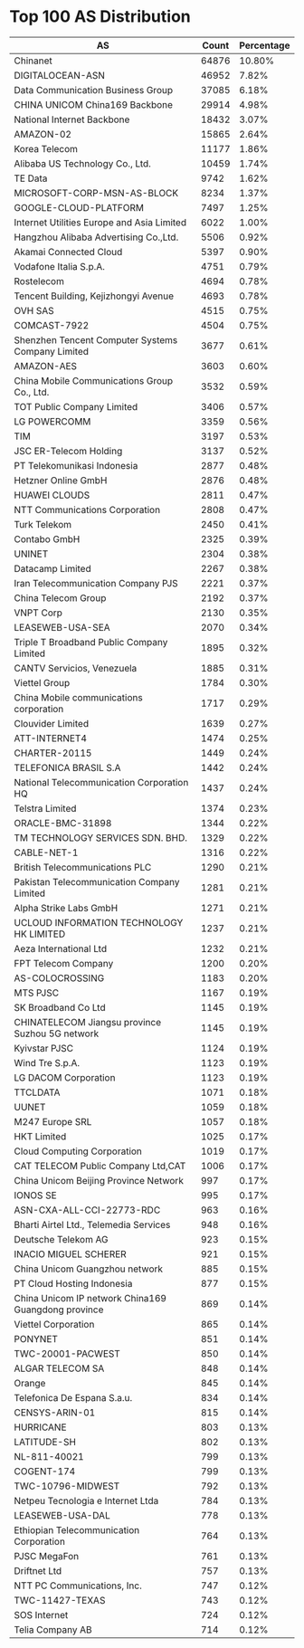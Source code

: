 # Top 100 AS Distribution
| AS | Count | Percentage |
|----|----|----|
| Chinanet | 64876 | 10.80% |
| DIGITALOCEAN-ASN | 46952 | 7.82% |
| Data Communication Business Group | 37085 | 6.18% |
| CHINA UNICOM China169 Backbone | 29914 | 4.98% |
| National Internet Backbone | 18432 | 3.07% |
| AMAZON-02 | 15865 | 2.64% |
| Korea Telecom | 11177 | 1.86% |
| Alibaba US Technology Co., Ltd. | 10459 | 1.74% |
| TE Data | 9742 | 1.62% |
| MICROSOFT-CORP-MSN-AS-BLOCK | 8234 | 1.37% |
| GOOGLE-CLOUD-PLATFORM | 7497 | 1.25% |
| Internet Utilities Europe and Asia Limited | 6022 | 1.00% |
| Hangzhou Alibaba Advertising Co.,Ltd. | 5506 | 0.92% |
| Akamai Connected Cloud | 5397 | 0.90% |
| Vodafone Italia S.p.A. | 4751 | 0.79% |
| Rostelecom | 4694 | 0.78% |
| Tencent Building, Kejizhongyi Avenue | 4693 | 0.78% |
| OVH SAS | 4515 | 0.75% |
| COMCAST-7922 | 4504 | 0.75% |
| Shenzhen Tencent Computer Systems Company Limited | 3677 | 0.61% |
| AMAZON-AES | 3603 | 0.60% |
| China Mobile Communications Group Co., Ltd. | 3532 | 0.59% |
| TOT Public Company Limited | 3406 | 0.57% |
| LG POWERCOMM | 3359 | 0.56% |
| TIM | 3197 | 0.53% |
| JSC ER-Telecom Holding | 3137 | 0.52% |
| PT Telekomunikasi Indonesia | 2877 | 0.48% |
| Hetzner Online GmbH | 2876 | 0.48% |
| HUAWEI CLOUDS | 2811 | 0.47% |
| NTT Communications Corporation | 2808 | 0.47% |
| Turk Telekom | 2450 | 0.41% |
| Contabo GmbH | 2325 | 0.39% |
| UNINET | 2304 | 0.38% |
| Datacamp Limited | 2267 | 0.38% |
| Iran Telecommunication Company PJS | 2221 | 0.37% |
| China Telecom Group | 2192 | 0.37% |
| VNPT Corp | 2130 | 0.35% |
| LEASEWEB-USA-SEA | 2070 | 0.34% |
| Triple T Broadband Public Company Limited | 1895 | 0.32% |
| CANTV Servicios, Venezuela | 1885 | 0.31% |
| Viettel Group | 1784 | 0.30% |
| China Mobile communications corporation | 1717 | 0.29% |
| Clouvider Limited | 1639 | 0.27% |
| ATT-INTERNET4 | 1474 | 0.25% |
| CHARTER-20115 | 1449 | 0.24% |
| TELEFONICA BRASIL S.A | 1442 | 0.24% |
| National Telecommunication Corporation HQ | 1437 | 0.24% |
| Telstra Limited | 1374 | 0.23% |
| ORACLE-BMC-31898 | 1344 | 0.22% |
| TM TECHNOLOGY SERVICES SDN. BHD. | 1329 | 0.22% |
| CABLE-NET-1 | 1316 | 0.22% |
| British Telecommunications PLC | 1290 | 0.21% |
| Pakistan Telecommunication Company Limited | 1281 | 0.21% |
| Alpha Strike Labs GmbH | 1271 | 0.21% |
| UCLOUD INFORMATION TECHNOLOGY HK LIMITED | 1237 | 0.21% |
| Aeza International Ltd | 1232 | 0.21% |
| FPT Telecom Company | 1200 | 0.20% |
| AS-COLOCROSSING | 1183 | 0.20% |
| MTS PJSC | 1167 | 0.19% |
| SK Broadband Co Ltd | 1145 | 0.19% |
| CHINATELECOM Jiangsu province Suzhou 5G network | 1145 | 0.19% |
| Kyivstar PJSC | 1124 | 0.19% |
| Wind Tre S.p.A. | 1123 | 0.19% |
| LG DACOM Corporation | 1123 | 0.19% |
| TTCLDATA | 1071 | 0.18% |
| UUNET | 1059 | 0.18% |
| M247 Europe SRL | 1057 | 0.18% |
| HKT Limited | 1025 | 0.17% |
| Cloud Computing Corporation | 1019 | 0.17% |
| CAT TELECOM Public Company Ltd,CAT | 1006 | 0.17% |
| China Unicom Beijing Province Network | 997 | 0.17% |
| IONOS SE | 995 | 0.17% |
| ASN-CXA-ALL-CCI-22773-RDC | 963 | 0.16% |
| Bharti Airtel Ltd., Telemedia Services | 948 | 0.16% |
| Deutsche Telekom AG | 923 | 0.15% |
| INACIO MIGUEL SCHERER | 921 | 0.15% |
| China Unicom Guangzhou network | 885 | 0.15% |
| PT Cloud Hosting Indonesia | 877 | 0.15% |
| China Unicom IP network China169 Guangdong province | 869 | 0.14% |
| Viettel Corporation | 865 | 0.14% |
| PONYNET | 851 | 0.14% |
| TWC-20001-PACWEST | 850 | 0.14% |
| ALGAR TELECOM SA | 848 | 0.14% |
| Orange | 845 | 0.14% |
| Telefonica De Espana S.a.u. | 834 | 0.14% |
| CENSYS-ARIN-01 | 815 | 0.14% |
| HURRICANE | 803 | 0.13% |
| LATITUDE-SH | 802 | 0.13% |
| NL-811-40021 | 799 | 0.13% |
| COGENT-174 | 799 | 0.13% |
| TWC-10796-MIDWEST | 792 | 0.13% |
| Netpeu Tecnologia e Internet Ltda | 784 | 0.13% |
| LEASEWEB-USA-DAL | 778 | 0.13% |
| Ethiopian Telecommunication Corporation | 764 | 0.13% |
| PJSC MegaFon | 761 | 0.13% |
| Driftnet Ltd | 757 | 0.13% |
| NTT PC Communications, Inc. | 747 | 0.12% |
| TWC-11427-TEXAS | 743 | 0.12% |
| SOS Internet | 724 | 0.12% |
| Telia Company AB | 714 | 0.12% |

